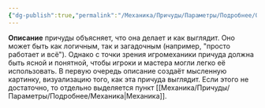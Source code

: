 ```yaml
---
{"dg-publish":true,"permalink":"/Механика/Причуды/Параметры/Подробнее/Описание/","noteIcon":"","created":"2025-07-12T09:55:57.867+03:00","updated":"2025-07-29T00:30:29.277+03:00"}
---
```


**Описание** причуды объясняет, что она делает и как выглядит. Оно может быть как логичным, так и загадочным (например, "просто работает и всё"). Однако с точки зрения игромеханики причуда должна быть ясной и понятной, чтобы игроки и мастера могли легко её использовать. В первую очередь описание создаёт мысленную картинку, визуализацию того, как эта причуда выглядит. Если этого не достаточно, то отдельно выделяется пункт [[Механика/Причуды/Параметры/Подробнее/Механика\|Механика]].